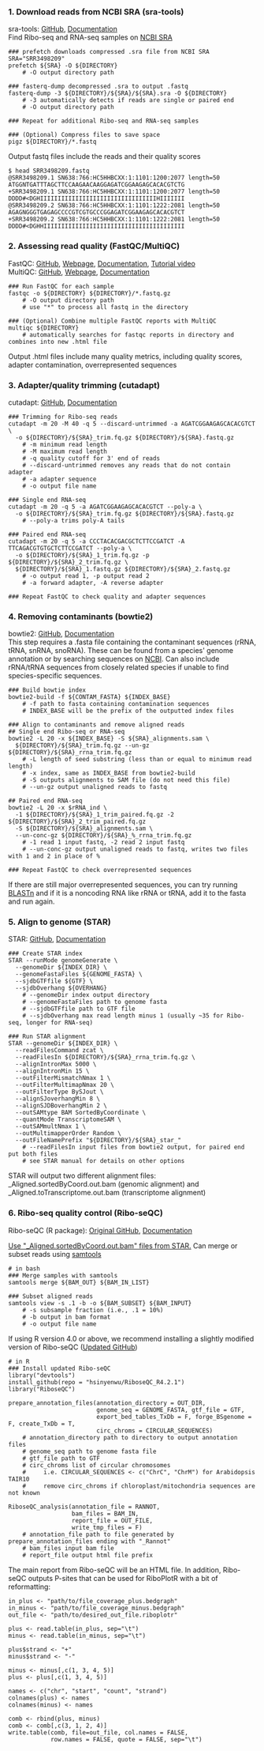
### 1. Download reads from NCBI SRA (sra-tools)
sra-tools: [GitHub](https://github.com/ncbi/sra-tools), [Documentation](https://github.com/ncbi/sra-tools/wiki)  
Find Ribo-seq and RNA-seq samples on [NCBI SRA](https://www.ncbi.nlm.nih.gov/sra/)  

```
### prefetch downloads compressed .sra file from NCBI SRA
SRA="SRR3498209"
prefetch ${SRA} -O ${DIRECTORY}
    # -O output directory path

### fasterq-dump decompressed .sra to output .fastq
fasterq-dump -3 ${DIRECTORY}/${SRA}/${SRA}.sra -O ${DIRECTORY}
    # -3 automatically detects if reads are single or paired end
    # -O output directory path

### Repeat for additional Ribo-seq and RNA-seq samples

### (Optional) Compress files to save space
pigz ${DIRECTORY}/*.fastq
```
Output fastq files include the reads and their quality scores
```
$ head SRR3498209.fastq 
@SRR3498209.1 SN638:766:HC5HHBCXX:1:1101:1200:2077 length=50
ATGGNTGATTTAGCTTCCAAGAACAAGGAGATCGGAAGAGCACACGTCTG
+SRR3498209.1 SN638:766:HC5HHBCXX:1:1101:1200:2077 length=50
DDDD#<DGHIIIIIIIIIIIIIIIIIIIIIIIIIIIIIIIIIHIIIIIII
@SRR3498209.2 SN638:766:HC5HHBCXX:1:1101:1222:2081 length=50
AGAGNGGGTGAGAGCCCCGTCGTGCCCGGAGATCGGAAGAGCACACGTCT
+SRR3498209.2 SN638:766:HC5HHBCXX:1:1101:1222:2081 length=50
DDDD#<DGHHIIIIIIIIIIIIIIIIIIIIIIIIIIIIIIIIIIIIIIII
```

### 2. Assessing read quality (FastQC/MultiQC)
FastQC: [GitHub](https://github.com/s-andrews/FastQC), [Webpage](https://www.bioinformatics.babraham.ac.uk/projects/fastqc/), [Documentation](https://www.bioinformatics.babraham.ac.uk/projects/fastqc/Help/), [Tutorial video](https://www.youtube.com/watch?v=bz93ReOv87Y)  
MultiQC: [GitHub](https://github.com/MultiQC/MultiQC), [Webpage](https://multiqc.info/), [Documentation](https://multiqc.info/docs/)
```
### Run FastQC for each sample
fastqc -o ${DIRECTORY} ${DIRECTORY}/*.fastq.gz
    # -O output directory path
    # use "*" to process all fastq in the directory

### (Optional) Combine multiple FastQC reports with MultiQC
multiqc ${DIRECTORY}
    # automatically searches for fastqc reports in directory and combines into new .html file
```
Output .html files include many quality metrics, including quality scores, adapter contamination, overrepresented sequences

### 3. Adapter/quality trimming (cutadapt)
cutadapt: [GitHub](https://github.com/marcelm/cutadapt), [Documentation](https://cutadapt.readthedocs.io/en/stable/)
```
### Trimming for Ribo-seq reads
cutadapt -m 20 -M 40 -q 5 --discard-untrimmed -a AGATCGGAAGAGCACACGTCT \
  -o ${DIRECTORY}/${SRA}_trim.fq.gz ${DIRECTORY}/${SRA}.fastq.gz
    # -m minimum read length
    # -M maximum read length
    # -q quality cutoff for 3' end of reads
    # --discard-untrimmed removes any reads that do not contain adapter
    # -a adapter sequence
    # -o output file name

### Single end RNA-seq
cutadapt -m 20 -q 5 -a AGATCGGAAGAGCACACGTCT --poly-a \
  -o ${DIRECTORY}/${SRA}_trim.fq.gz ${DIRECTORY}/${SRA}.fastq.gz
    # --poly-a trims poly-A tails

### Paired end RNA-seq
cutadapt -m 20 -q 5 -a CCCTACACGACGCTCTTCCGATCT -A TTCAGACGTGTGCTCTTCCGATCT --poly-a \
  -o ${DIRECTORY}/${SRA}_1_trim.fq.gz -p ${DIRECTORY}/${SRA}_2_trim.fq.gz \
  ${DIRECTORY}/${SRA}_1.fastq.gz ${DIRECTORY}/${SRA}_2.fastq.gz
    # -o output read 1, -p output read 2
    # -a forward adapter, -A reverse adapter

### Repeat FastQC to check quality and adapter sequences
```

### 4. Removing contaminants (bowtie2)
bowtie2: [GitHub](https://github.com/BenLangmead/bowtie2), [Documentation](https://bowtie-bio.sourceforge.net/bowtie2/manual.shtml)  
This step requires a .fasta file containing the contaminant sequences (rRNA, tRNA, snRNA, snoRNA). These can be found from a species' genome annotation or by searching sequences on [NCBI](https://www.ncbi.nlm.nih.gov/nuccore). Can also include rRNA/tRNA sequences from closely related species if unable to find species-specific sequences.
```
### Build bowtie index 
bowtie2-build -f ${CONTAM_FASTA} ${INDEX_BASE}
    # -f path to fasta containing contamination sequences
    # INDEX_BASE will be the prefix of the outputted index files

### Align to contaminants and remove aligned reads
## Single end Ribo-seq or RNA-seq
bowtie2 -L 20 -x ${INDEX_BASE} -S ${SRA}_alignments.sam \
  ${DIRECTORY}/${SRA}_trim.fq.gz --un-gz ${DIRECTORY}/${SRA}_rrna_trim.fq.gz
    # -L length of seed substring (less than or equal to minimum read length)
    # -x index, same as INDEX_BASE from bowtie2-build
    # -S outputs alignments to SAM file (do not need this file)
    # --un-gz output unaligned reads to fastq

## Paired end RNA-seq
bowtie2 -L 20 -x $rRNA_ind \
  -1 ${DIRECTORY}/${SRA}_1_trim_paired.fq.gz -2 ${DIRECTORY}/${SRA}_2_trim_paired.fq.gz
  -S ${DIRECTORY}/${SRA}_alignments.sam \
  --un-conc-gz ${DIRECTORY}/${SRA}_%_rrna_trim.fq.gz
    # -1 read 1 input fastq, -2 read 2 input fastq
    # --un-conc-gz output unaligned reads to fastq, writes two files with 1 and 2 in place of %

### Repeat FastQC to check overrepresented sequences
```
If there are still major overrepresented sequences, you can try running [BLASTn](https://blast.ncbi.nlm.nih.gov/Blast.cgi?PROGRAM=blastn&PAGE_TYPE=BlastSearch&LINK_LOC=blasthome) and if it is a noncoding RNA like rRNA or tRNA, add it to the fasta and run again.

### 5. Align to genome (STAR)
STAR: [GitHub](https://github.com/alexdobin/STAR), [Documentation](https://github.com/alexdobin/STAR/blob/master/doc/STARmanual.pdf)  
```
### Create STAR index
STAR --runMode genomeGenerate \
  --genomeDir ${INDEX_DIR} \
  --genomeFastaFiles ${GENOME_FASTA} \
  --sjdbGTFfile ${GTF} \
  --sjdbOverhang ${OVERHANG}
    # --genomeDir index output directory
    # --genomeFastaFiles path to genome fasta
    # --sjdbGTFfile path to GTF file
    # --sjdbOverhang max read length minus 1 (usually ~35 for Ribo-seq, longer for RNA-seq)

### Run STAR alignment
STAR --genomeDir ${INDEX_DIR} \
  --readFilesCommand zcat \
  --readFilesIn ${DIRECTORY}/${SRA}_rrna_trim.fq.gz \
  --alignIntronMax 5000 \
  --alignIntronMin 15 \
  --outFilterMismatchNmax 1 \
  --outFilterMultimapNmax 20 \
  --outFilterType BySJout \
  --alignSJoverhangMin 8 \
  --alignSJDBoverhangMin 2 \
  --outSAMtype BAM SortedByCoordinate \
  --quantMode TranscriptomeSAM \
  --outSAMmultNmax 1 \
  --outMultimapperOrder Random \
  --outFileNamePrefix "${DIRECTORY}/${SRA}_star_"
    # --readFilesIn input files from bowtie2 output, for paired end put both files
    # see STAR manual for details on other options
```
STAR will output two different alignment files: _Aligned.sortedByCoord.out.bam (genomic alignment) and _Aligned.toTranscriptome.out.bam (transcriptome alignment)

### 6. Ribo-seq quality control (Ribo-seQC)
Ribo-seQC (R package): [Original GitHub](https://github.com/ohlerlab/RiboseQC), [Documentation](https://github.com/lcalviell/Ribo-seQC/blob/master/RiboseQC-manual.pdf)  

<ins>Use "_Aligned.sortedByCoord.out.bam" files from STAR.</ins> Can merge or subset reads using [samtools](https://www.htslib.org/)

```
# in bash
### Merge samples with samtools
samtools merge ${BAM_OUT} ${BAM_IN_LIST}

### Subset aligned reads
samtools view -s .1 -b -o ${BAM_SUBSET} ${BAM_INPUT}
    # -s subsample fraction (i.e., .1 = 10%)
    # -b output in bam format
    # -o output file name
```
If using R version 4.0 or above, we recommend installing a slightly modified version of Ribo-seQC ([Updated GitHub](https://github.com/hsinyenwu/RiboseQC_R4.2.1))
```
# in R
### Install updated Ribo-seQC
library("devtools")
install_github(repo = "hsinyenwu/RiboseQC_R4.2.1")
library("RiboseQC")

prepare_annotation_files(annotation_directory = OUT_DIR,
                         genome_seq = GENOME_FASTA, gtf_file = GTF, 
                         export_bed_tables_TxDb = F, forge_BSgenome = F, create_TxDb = T,
                         circ_chroms = CIRCULAR_SEQUENCES)
    # annotation_directory path to directory to output annotation files
    # genome_seq path to genome fasta file
    # gtf_file path to GTF
    # circ_chroms list of circular chromosomes
    #     i.e. CIRCULAR_SEQUENCES <- c("ChrC", "ChrM") for Arabidopsis TAIR10
    #     remove circ_chroms if chloroplast/mitochondria sequences are not known

RiboseQC_analysis(annotation_file = RANNOT,
                  bam_files = BAM_IN,
                  report_file = OUT_FILE,
                  write_tmp_files = F)
    # annotation_file path to file generated by prepare_annotation_files ending with "_Rannot"
    # bam_files input bam file
    # report_file output html file prefix
```
The main report from Ribo-seQC will be an HTML file. In addition, Ribo-seQC outputs P-sites that can be used for RiboPlotR with a bit of reformatting:
```
in_plus <- "path/to/file_coverage_plus.bedgraph"
in_minus <- "path/to/file_coverage_minus.bedgraph"
out_file <- "path/to/desired_out_file.riboplotr"

plus <- read.table(in_plus, sep="\t")
minus <- read.table(in_minus, sep="\t")

plus$strand <- "+"
minus$strand <- "-"

minus <- minus[,c(1, 3, 4, 5)]
plus <- plus[,c(1, 3, 4, 5)]

names <- c("chr", "start", "count", "strand")
colnames(plus) <- names
colnames(minus) <- names

comb <- rbind(plus, minus)
comb <- comb[,c(3, 1, 2, 4)]
write.table(comb, file=out_file, col.names = FALSE,
            row.names = FALSE, quote = FALSE, sep="\t")
```

